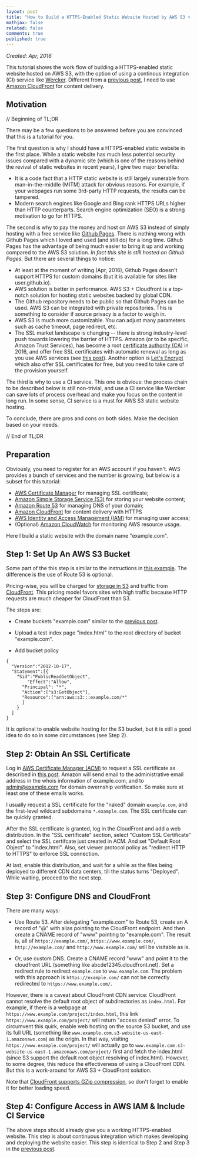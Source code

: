 ```yaml
---
layout: post
title: "How to Build a HTTPS-Enabled Static Website Hosted by AWS S3 + CloudFront"
mathjax: false
related: false
comments: true
published: true
---
```



_Created: Apr, 2016_



This tutorial shows the work flow of building a HTTPS-enabled static website hosted on AWS S3, with the option of using a continous integration (CI) service like [Wercker](http://wercker.com/). Different from a [previous post](./web-build-aws-s3-static-websites-with-ci.html), I need to use [Amazon CloudFront](https://aws.amazon.com/cloudfront/) for content delivery. 


## Motivation

// Beginning of TL;DR

There may be a few questions to be answered before you are convinced that this is a tutorial for you.

The first question is why I should have a HTTPS-enabled static website in the first place. While a static website has much less potential security issues compared with a dynamic site (which is one of the reasons behind the revival of static websites in recent years), I give two major benefits:

* It is a code fact that a HTTP static website is still largely vunerable from man-in-the-middle (MITM) attack for obvious reasons. For example, if your webpages run some 3rd-party HTTP requests, the results can be tampered.  
* Modern search engines like Google and Bing rank HTTPS URLs higher than HTTP counterparts. Search engine optimization (SEO) is a strong motivation to go for HTTPS. 

The second is why to pay the money and host on AWS S3 instead of simply hosting with a free service like [Github Pages](https://pages.github.com/). There is nothing wrong with Github Pages which I loved and used (and still do) for a long time. Github Pages has the advantage of being much easier to bring it up and working compared to the AWS S3 solution. _In fact this site is still hosted on Github Pages._ But there are several things to notice:

* At least at the moment of writing (Apr, 2016), Github Pages doesn't support HTTPS for custom domains (but it is available for sites like user.github.io). 
* AWS solution is better in performance. AWS S3 + Cloudfront is a top-notch solution for hosting static websites backed by global CDN. 
* The Github repository needs to be public so that Github Pages can be used. AWS S3 can be integrated with private repositories. This is something to consider if source privacy is a factor to weigh in. 
* AWS S3 is much more customizable. You can adjust many parameters such as cache timeout, page redirect, etc. 
* The SSL market landscape is changing -- there is strong industry-level push towards lowering the barrier of HTTPS. Amazon (or to be specific, Amazon Trust Services), has become a root [certificate authority (CA)](https://en.wikipedia.org/wiki/Certificate_authority) in 2016, and offer free SSL certificates with automatic renewal as long as you use AWS services (see [this post](https://aws.amazon.com/blogs/aws/new-aws-certificate-manager-deploy-ssltls-based-apps-on-aws/)). Another option is [Let's Encrypt](https://letsencrypt.org/) which also offer SSL certificates for free, but you need to take care of the provision yourself. 

The third is why to use a CI service. This one is obvious: the process chain to be described below is still non-trivial, and use a CI service like Wercker can save lots of process overhead and make you focus on the content in long run. In some sense, CI service is a must for AWS S3 static website hosting. 

To conclude, there are pros and cons on both sides. Make the decision based on your needs. 

// End of TL;DR



## Preparation

Obviously, you need to register for an AWS account if you haven't. AWS provides a bunch of services and the number is growing, but below is a subset for this tutorial:

* [AWS Certificate Manager](https://aws.amazon.com/certificate-manager/) for managing SSL certificate;
* [Amazon Simple Storage Service (S3)](https://aws.amazon.com/s3/) for storing your website content;
* [Amazon Route 53](https://aws.amazon.com/route53/) for managing DNS of your domain;
* [Amazon CloudFront](https://aws.amazon.com/cloudfront/) for content delivery with HTTPS
* [AWS Identity and Access Management (IAM)](https://aws.amazon.com/iam/) for managing user access;
* (Optional) [Amazon CloudWatch](https://aws.amazon.com/cloudwatch/) for monitoring AWS resource usage. 


Here I build a static website with the domain name "example.com". 


## Step 1: Set Up An AWS S3 Bucket

Some part of the this step is similar to the instructions in [this example](http://docs.aws.amazon.com/AmazonS3/latest/dev/website-hosting-custom-domain-walkthrough.html). The difference is the use of Route 53 is optional. 

Pricing-wise, you will be charged for [storage in S3](https://aws.amazon.com/s3/pricing/) and traffic from [CloudFront](https://aws.amazon.com/cloudfront/pricing/). This pricing model favors sites with high traffic because HTTP requests are much cheaper for CloudFront than S3. 

The steps are: 

* Create buckets "example.com" similar to the [previous post](./web-build-aws-s3-static-websites-with-ci.html).

* Upload a test index page "index.html" to the root directory of bucket "example.com". 

* Add bucket policy 

```
{
  "Version":"2012-10-17",
  "Statement":[{
	"Sid":"PublicReadGetObject",
        "Effect":"Allow",
	  "Principal": "*",
      "Action":["s3:GetObject"],
      "Resource":["arn:aws:s3:::example.com/*"
      ]
    }
  ]
}
```

It is optional to enable website hosting for the S3 bucket, but it is still a good idea to do so in some circumstances (see Step 2). 



## Step 2: Obtain An SSL Certificate


Log in [AWS Certificate Manager (ACM)](https://aws.amazon.com/certificate-manager/) to request a SSL certificate as described in [this post](https://aws.amazon.com/blogs/aws/new-aws-certificate-manager-deploy-ssltls-based-apps-on-aws/). Amazon will send email to the administrative email address in the whois information of example.com, and to admin@example.com for domain owernship verification. So make sure at least one of these emails works. 

I usually request a SSL certificate for the "naked" domain `example.com`, and the first-level wildcard subdomains `*.example.com`. The SSL certificate can be quickly granted. 

After the SSL certificate is granted, log in the CloudFront and add a web distribution. In the "SSL certificate" section, select "Custom SSL Certificate" and select the SSL certifcate just created in ACM. And set "Default Root Object" to "index.html". Also, set viewer protocol policy as "redirect HTTP to HTTPS" to enforce SSL connection. 

At last, enable this distribution, and wait for a while as the files being deployed to different CDN data centers, till the status turns "Deployed". While waiting, proceed to the next step. 


## Step 3: Configure DNS and CloudFront

There are many ways:

* Use Route 53. After delegating "example.com" to Route 53, create an A record of "@" with alias pointing to the CloudFront endpoint. And then create a CNAME record of "www" pointing to "example.com". The result is, all of `https://example.com/`, `https://www.example.com/`, `http://example.com/` and `http://www.example.com/` will be visitable as is. 

* Or, use custom DNS. Create a CNAME record "www" and point it to the cloudfront URL (something like abcde12345.cloudfront.net). Set a redirect rule to redirect `example.com` to `www.example.com`. The problem with this approach is `https://example.com/` can not be correctly redirected to `https://www.example.com/`.

However, there is a caveat about CloudFront CDN service: CloudFront cannot resolve the default root object of subdirectories as `index.html`. For example, if there is a webpage at `https://www.example.com/project/index.html`, this link `https://www.example.com/project/` will return "access denied" error. To circumvent this quirk, enable web hosting on the source S3 bucket, and use its full URL (something like `www.example.com.s3-website-us-east-1.amazonaws.com`) as the origin. In that way, visiting `https://www.example.com/project/` will actually go to `www.example.com.s3-website-us-east-1.amazonaws.com/project/` first and fetch the index.html (since S3 support the default root object resolving of index.html). However, to some degree, this reduce the effectiveness of using a CloudFront CDN. But this is a work-around for AWS S3 + CloudFront solution. 

Note that [CloudFront supports GZip compression](https://aws.amazon.com/blogs/aws/new-gzip-compression-support-for-amazon-cloudfront/), so don't forget to enable it for better loading speed. 


## Step 4: Configure Access in AWS IAM & Include CI Service

The above steps should already give you a working HTTPS-enabled website. This step is about continuous integration which makes developing and deploying the website easier. This step is identical to Step 2 and Step 3 in the [previous post](./web-build-aws-s3-static-websites-with-ci.html).
